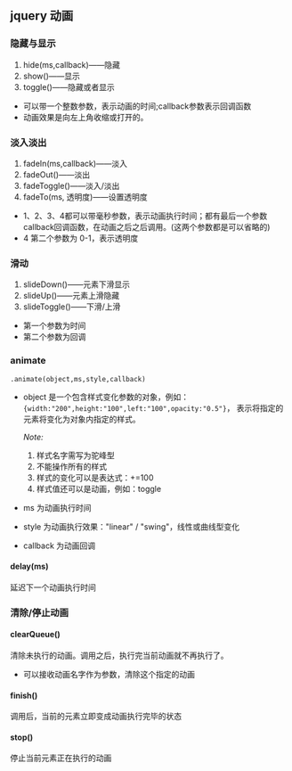 ## jquery 动画
### 隐藏与显示
1. hide(ms,callback)——隐藏
2. show()——显示
3. toggle()——隐藏或者显示
+ 可以带一个整数参数，表示动画的时间;callback参数表示回调函数
+ 动画效果是向左上角收缩或打开的。

### 淡入淡出
1. fadeIn(ms,callback)——淡入
2. fadeOut()——淡出
3. fadeToggle()——淡入/淡出
4. fadeTo(ms, 透明度)——设置透明度
+ 1、2、3、4都可以带毫秒参数，表示动画执行时间；都有最后一个参数callback回调函数，在动画之后之后调用。(这两个参数都是可以省略的)
+ 4 第二个参数为 0-1，表示透明度

### 滑动
1. slideDown()——元素下滑显示
2. slideUp()——元素上滑隐藏
3. slideToggle()——下滑/上滑
+ 第一个参数为时间
+ 第二个参数为回调

### animate
`.animate(object,ms,style,callback)`
+ object 是一个包含样式变化参数的对象，例如：
`{width:"200",height:"100",left:"100",opacity:"0.5"}`，
表示将指定的元素将变化为对象内指定的样式。

	*Note:*
	1. 样式名字需写为驼峰型 
	2. 不能操作所有的样式 
	3. 样式的变化可以是表达式：+=100 
	4. 样式值还可以是动画，例如：toggle
+ ms 为动画执行时间
+ style 为动画执行效果："linear" / "swing"，线性或曲线型变化
+ callback 为动画回调

#### delay(ms)
延迟下一个动画执行时间


### 清除/停止动画
#### clearQueue()
清除未执行的动画。调用之后，执行完当前动画就不再执行了。
+ 可以接收动画名字作为参数，清除这个指定的动画

#### finish()
调用后，当前的元素立即变成动画执行完毕的状态

#### stop()
停止当前元素正在执行的动画
